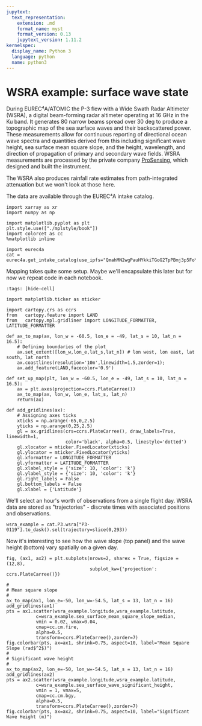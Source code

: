```yaml
---
jupytext:
  text_representation:
    extension: .md
    format_name: myst
    format_version: 0.13
    jupytext_version: 1.11.2
kernelspec:
  display_name: Python 3
  language: python
  name: python3
---
```


# WSRA example: surface wave state

During EUREC⁴A/ATOMIC the P-3 flew with a Wide Swath Radar Altimeter (WSRA),
a digital beam-forming radar altimeter operating at 16 GHz in the Ku band. It
generates 80 narrow beams spread over 30 deg to produce a topographic map of the
sea surface waves and their backscattered power. These measurements allow for
continuous reporting of directional ocean wave spectra and quantities derived from
this including significant wave height, sea surface mean square slope, and the
height, wavelength, and direction of propagation of primary and secondary wave fields.
WSRA measurements are processed by the private company [ProSensing](https://www.prosensing.com),
which designed and built the instrument.

The WSRA also produces rainfall rate estimates from path-integrated attenuation but
we won't look at those here.

The data are available through the EUREC⁴A intake catalog.

```{code-cell} ipython3
import xarray as xr
import numpy as np

import matplotlib.pyplot as plt
plt.style.use(["./mplstyle/book"])
import colorcet as cc
%matplotlib inline

import eurec4a
cat = eurec4a.get_intake_catalog(use_ipfs="QmahMN2wgPauHYkkiTGoG2TpPBmj3p5FoYJAq9uE9iXT9N")
```

Mapping takes quite some setup. Maybe we'll encapsulate this later but for now we repeat code
in each notebook.

```{code-cell} ipython3
:tags: [hide-cell]

import matplotlib.ticker as mticker

import cartopy.crs as ccrs
from   cartopy.feature import LAND
from   cartopy.mpl.gridliner import LONGITUDE_FORMATTER, LATITUDE_FORMATTER

def ax_to_map(ax, lon_w = -60.5, lon_e = -49, lat_s = 10, lat_n = 16.5):
    # Defining boundaries of the plot
    ax.set_extent([lon_w,lon_e,lat_s,lat_n]) # lon west, lon east, lat south, lat north
    ax.coastlines(resolution='10m',linewidth=1.5,zorder=1);
    ax.add_feature(LAND,facecolor='0.9')

def set_up_map(plt, lon_w = -60.5, lon_e = -49, lat_s = 10, lat_n = 16.5):
    ax = plt.axes(projection=ccrs.PlateCarree())
    ax_to_map(ax, lon_w, lon_e, lat_s, lat_n)
    return(ax)

def add_gridlines(ax):
    # Assigning axes ticks
    xticks = np.arange(-65,0,2.5)
    yticks = np.arange(0,25,2.5)
    gl = ax.gridlines(crs=ccrs.PlateCarree(), draw_labels=True, linewidth=1,
                      color='black', alpha=0.5, linestyle='dotted')
    gl.xlocator = mticker.FixedLocator(xticks)
    gl.ylocator = mticker.FixedLocator(yticks)
    gl.xformatter = LONGITUDE_FORMATTER
    gl.yformatter = LATITUDE_FORMATTER
    gl.xlabel_style = {'size': 10, 'color': 'k'}
    gl.ylabel_style = {'size': 10, 'color': 'k'}
    gl.right_labels = False
    gl.bottom_labels = False
    gl.xlabel = {'Latitude'}
```

We'll select an hour's worth of observations from a single flight day. WSRA data
are stored as "trajectories" - discrete times with associated positions and
observations.

```{code-cell} ipython3
wsra_example = cat.P3.wsra["P3-0119"].to_dask().sel(trajectory=slice(0,293))
```

Now it's interesting to see how the wave slope (top panel) and the wave height (bottom)
vary spatially on a given day.

```{code-cell} ipython3
fig, (ax1, ax2) = plt.subplots(nrows=2, sharex = True, figsize = (12,8), 
                               subplot_kw={'projection': ccrs.PlateCarree()})

#
# Mean square slope
#
ax_to_map(ax1, lon_e=-50, lon_w=-54.5, lat_s = 13, lat_n = 16)
add_gridlines(ax1)
pts = ax1.scatter(wsra_example.longitude,wsra_example.latitude,
           c=wsra_example.sea_surface_mean_square_slope_median,
           vmin = 0.02, vmax=0.04,
           cmap=cc.cm.fire,
           alpha=0.5,
           transform=ccrs.PlateCarree(),zorder=7)
fig.colorbar(pts, ax=ax1, shrink=0.75, aspect=10, label="Mean Square Slope (rad$^2$)")
#
# Significant wave height
#
ax_to_map(ax2, lon_e=-50, lon_w=-54.5, lat_s = 13, lat_n = 16)
add_gridlines(ax2)
pts = ax2.scatter(wsra_example.longitude,wsra_example.latitude,
           c=wsra_example.sea_surface_wave_significant_height,
           vmin = 1, vmax=5,
           cmap=cc.cm.bgy,
           alpha=0.5,
           transform=ccrs.PlateCarree(),zorder=7)
fig.colorbar(pts, ax=ax2, shrink=0.75, aspect=10, label="Significant Wave Height (m)")
```
